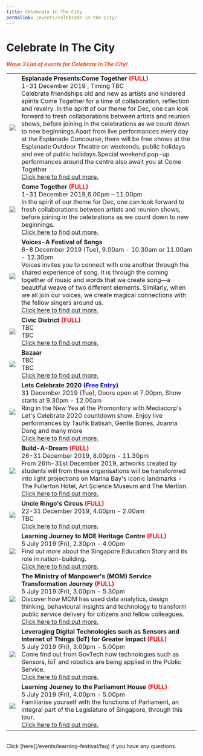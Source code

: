 ```yaml
---
title: Celebrate In The City 
permalink: /events/celebrate-in-the-city/
---
```


# Celebrate In The City

<font color="orangered"><i><b>Wave 3 List of events for Celebrate In The City!</b></i></font>

<table>
<tr>
    <td>
      <a href="https://www.esplanade.com/festivals-and-series/come-together/2019"> <img src="Voices (Esplanade).jpg" /></a>
    </td>
    <td>
      <b>Esplanade Presents:Come Together<font color="red"> (FULL)</font></b>
      <br>1-31 December 2019 , Timing TBC 
      <br> Celebrate friendships old and new as artists and kindered spirits Come Together for a time of collaboration, reflection and revelry. In the spirit of our theme for Dec, one can look forward to fresh collaborations between artists and reunion shows, before joining in the celebrations as we count down to new beginnings.Apart from live performances every day at the Esplanade Concourse, there will be free shows at the Esplanade Outdoor Theatre on weekends, public holidays and eve of public holidays.Special weekend pop-up performances around the centre also await you at Come Together
      <br><a href="https://www.esplanade.com/festivals-and-series/come-together/2019">Click here to find out more.</a>
    </td>
</tr>  
<tr>
    <td>
      <a href="https://ura-mbsc2020-staging.netlify.com/nyan"> <img src="/images/Picture1.jpg" /></a>
    </td>
    <td>
      <b>Come Together<font color="red"> (FULL)</font></b>
      <br>1-31 December 2019,6.00pm – 11.00pm 
      <br>In the spirit of our theme for Dec, one can look forward to fresh collaborations between artists and reunion shows, before joining in the celebrations as we count down to new beginnings.  
      <br><a href="https://www.esplanade.com/festivals-and-series/come-together/2019">Click here to find out more.</a>
    </td>
</tr>  
<tr>
    <td>
      <a href="www.esplanade.com/voices"> <img src="Voices-Esplanade.jpg" /></a>
    </td>
    <td>
      <b>Voices-A Festival of Songs</b>
      <br>6-8 December 2019 (Tue), 9.00am - 10.30am or 11.00am - 12.30pm
      <br>Voices invites you to connect with one another through the shared experience of song. It is through the coming together of music and words that we create song—a beautiful weave of two different elements. Similarly, when we all join our voices, we create magical connections with the fellow singers around us.
      <br><a href="www.esplanade.com/voices">Click here to find out more.</a>
    </td>
  </tr>
<tr>
    <td>
      <a href="/events/learning-journeys/event-details/LJ_TelokBlangahTour"> <img src="/images/Picture1.jpg" /></a>
    </td>
    <td>
      <b>Civic District<font color="red"> (FULL)</font></b>
      <br>TBC
      <br>TBC
      <br><a href="/events/learning-journeys/event-details/LJ_TelokBlangahTour">Click here to find out more.</a>
    </td>
</tr>  
<tr>
    <td>
      <a href="/events/learning-journeys/event-details/LJ_OJoTSaVS"> <img src="/images/Picture1.jpg" /></a>
    </td>
    <td>
      <b>Bazaar</b>
      <br>TBC
      <br>TBC
      <br><a href="/events/learning-journeys/event-details/LJ_OJoTSaVS">Click here to find out more.</a>
    </td>
  </tr>  
<tr>
    <td>
      <a href="/events/learning-journeys/event-details/LJ_SGOEngage"> <img src="/images/Picture1.jpg" /></a>
    </td>
    <td>
      <b>Lets Celebrate 2020<font color="blue"> (Free Entry)</font></b>
      <br>31 December 2019 (Tue), Doors open at 7.00pm, Show starts at 9.30pm - 12.00am
      <br>Ring in the New Yea at the Promontory with Mediacorp's Let's Celebrate 2020 countdown show. Enjoy live performances by Taufik Batisah, Gentle Bones, Joanna Dong and many more
      <br><a href="/events/learning-journeys/event-details/LJ_SGOEngage">Click here to find out more.</a>
    </td>
</tr>  
<tr>
    <td>
      <a href="/events/learning-journeys/event-details/LC_FC_HDB"> <img src="/images/Picture1.jpg" /></a>
    </td>
    <td>
      <b>Build-A-Dream<font color="red"> (FULL)</font></b>
      <br>26-31 December 2019, 8.00pm - 11.30pm
      <br>From 26th-31st December 2019, artworks created by students will from these organisations will be transformed into light projections on Marina Bay's iconic landmarks - The Fullerton Hotel, Art Science Museum and The Merlion.
      <br><a href="/events/learning-journeys/event-details/LC_FC_HDB">Click here to find out more.</a>
    </td>
  </tr>
  <tr>
    <td>
      <a href="/events/learning-journeys/event-details/LA_DWP"> <img src="/images/Picture1.jpg" /></a>
    </td>
    <td>
      <b>Uncle Ringo's Circus<font color="red"> (FULL)</font></b>
      <br>22-31 December 2019, 4.00pm - 2.00am   
      <br>TBC 
      <br><a href="/events/learning-journeys/event-details/LA_DWP">Click here to find out more.</a>
    </td>
  </tr>  
  <tr>
    <td> 
      <a href="/events/learning-journeys/event-details/LJ_moeheritage"> <img src="/images/Picture1.jpg" /></a>
    </td>
    <td>
      <b>Learning Journey to MOE Heritage Centre<font color="red"> (FULL)</font></b>
      <br>5 July 2019 (Fri), 2.30pm - 4.00pm
      <br>Find out more about the Singapore Education Story and its role in nation-building.
      <br><a href="/events/learning-journeys/event-details/LJ_moeheritage">Click here to find out more.</a>
    </td>
  </tr>  
  <tr>
     <td>
      <a href="/events/learning-journeys/event-details/LJ_momservice"> <img src="/images/Picture1.jpg" /></a>
    </td>
    <td>
      <b>The Ministry of Manpower's (MOM) Service Transformation Journey<font color="red"> (FULL)</font></b>
      <br>5 July 2019 (Fri), 3.00pm - 5.30pm
      <br>Discover how MOM has used data analytics, design thinking, behavioural insights and technology to transform public service delivery for citizens and fellow colleagues. 
      <br><a href="/events/learning-journeys/event-details/LJ_momservice">Click here to find out more.</a>
    </td>
  </tr>
  <tr>
    <td>
      <a href="/events/learning-journeys/event-details/LJ_sensoriot"> <img src="/images/Picture1.jpg" /></a>
    </td>
    <td>
      <b>Leveraging Digital Technologies such as Sensors and Internet of Things (IoT) for Greater Impact <font color="red"> (FULL)</font></b>
      <br>5 July 2019 (Fri), 3.00pm - 5.00pm
      <br>Come find out from GovTech how technologies such as Sensors, IoT and robotics are being applied in the Public Service.
      <br><a href="/events/learning-journeys/event-details/LJ_sensoriot">Click here to find out more.</a>
    </td>
  </tr>
  <tr>
    <td>
      <a href="/events/learning-journeys/event-details/LJ_ ParliamentHouse"> <img src="/images/Picture1.jpg" /></a>
    </td>
    <td>
      <b>Learning Journey to the Parliament House<font color="red"> (FULL)</font></b>
      <br>5 July 2019 (Fri), 4.00pm - 5.00pm
      <br>Familiarise yourself with the functions of Parliament, an integral part of the Legislature of Singapore, through this tour.        <br><a href="/events/learning-journeys/event-details/LJ_ ParliamentHouse">Click here to find out more.</a>
    </td>
  </tr>
</table>
<br> Click [here](/events/learning-festival/faq) if you have any questions. 

